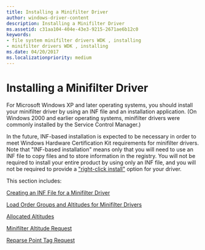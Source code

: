 ```yaml
---
title: Installing a Minifilter Driver
author: windows-driver-content
description: Installing a Minifilter Driver
ms.assetid: c31aa104-404e-43e3-9215-2671ae6b12c0
keywords:
- file system minifilter drivers WDK , installing
- minifilter drivers WDK , installing
ms.date: 04/20/2017
ms.localizationpriority: medium
---
```


# Installing a Minifilter Driver


For Microsoft Windows XP and later operating systems, you should install your minifilter driver by using an INF file and an installation application. (On Windows 2000 and earlier operating systems, minifilter drivers were commonly installed by the Service Control Manager.)

In the future, INF-based installation is expected to be necessary in order to meet Windows Hardware Certification Kit requirements for minifilter drivers. Note that "INF-based installation" means only that you will need to use an INF file to copy files and to store information in the registry. You will not be required to install your entire product by using only an INF file, and you will not be required to provide a ["right-click install"](using-an-inf-file-to-install-a-file-system-filter-driver.md) option for your driver.

This section includes:

[Creating an INF File for a Minifilter Driver](creating-an-inf-file-for-a-minifilter-driver.md)

[Load Order Groups and Altitudes for Minifilter Drivers](load-order-groups-and-altitudes-for-minifilter-drivers.md)

[Allocated Altitudes](allocated-altitudes.md)

[Minifilter Altitude Request](minifilter-altitude-request.md)

[Reparse Point Tag Request](reparse-point-tag-request.md)

 

 




